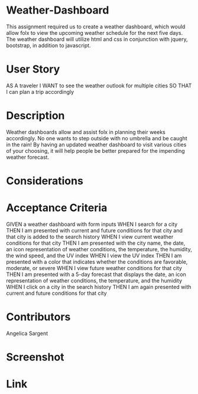 # Weather-Dashboard

This assignment required us to create a weather dashboard, which would allow folx to view the upcoming weather schedule for the next five days. The weather dashboard will utilize html and css in conjunction with jquery, bootstrap, in addition to javascript.

# User Story

AS A traveler
I WANT to see the weather outlook for multiple cities
SO THAT I can plan a trip accordingly

# Description

Weather dashboards allow and assist folx in planning their weeks accordingly. No one wants to step outside with no umbrella and be caught in the rain! By having an updated weather dashboard to visit various cities of your choosing, it will help people be better prepared for the impending weather forecast.

# Considerations

# Acceptance Criteria

GIVEN a weather dashboard with form inputs
WHEN I search for a city
THEN I am presented with current and future conditions for that city and that city is added to the search history
WHEN I view current weather conditions for that city
THEN I am presented with the city name, the date, an icon representation of weather conditions, the temperature, the humidity, the wind speed, and the UV index
WHEN I view the UV index
THEN I am presented with a color that indicates whether the conditions are favorable, moderate, or severe
WHEN I view future weather conditions for that city
THEN I am presented with a 5-day forecast that displays the date, an icon representation of weather conditions, the temperature, and the humidity
WHEN I click on a city in the search history
THEN I am again presented with current and future conditions for that city

# Contributors

Angelica Sargent

# Screenshot

# Link